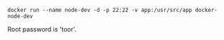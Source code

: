     docker run --name node-dev -d -p 22:22 -v app:/usr/src/app docker-node-dev

Root password is 'toor'.